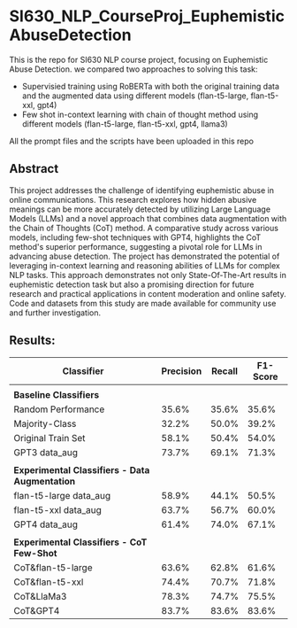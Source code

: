 # SI630_NLP_CourseProj_EuphemisticAbuseDetection
This is the repo for SI630 NLP course project, focusing on Euphemistic Abuse Detection. we compared two approaches to solving this task:
* Supervisied training using RoBERTa with both the original training data and the augmented data using different models (flan-t5-large, flan-t5-xxl, gpt4)
* Few shot in-context learning with chain of thought method using different models (flan-t5-large, flan-t5-xxl, gpt4, llama3)

All the prompt files and the scripts have been uploaded in this repo

## Abstract
This project addresses the challenge of identifying euphemistic abuse in online communications. This research explores how hidden abusive meanings can be more accurately detected by utilizing Large Language Models (LLMs) and a novel approach that combines data augmentation with the Chain of Thoughts (CoT) method. A comparative study across various models, including few-shot techniques with GPT4, highlights the CoT method's superior performance, suggesting a pivotal role for LLMs in advancing abuse detection. The project has demonstrated the potential of leveraging in-context learning and reasoning abilities of LLMs for complex NLP tasks. This approach demonstrates not only State-Of-The-Art results in euphemistic detection task but also a promising direction for future research and practical applications in content moderation and online safety. Code and datasets from this study are made available for community use and further investigation.

## Results:

| **Classifier**                | **Precision** | **Recall** | **F1-Score** |
|-------------------------------|---------------|------------|--------------|
|                               |               |            |              |
| **Baseline Classifiers**      |               |            |              |
| Random Performance            | 35.6%         | 35.6%      | 35.6%        |
| Majority-Class                | 32.2%         | 50.0%      | 39.2%        |
| Original Train Set            | 58.1%         | 50.4%      | 54.0%        |
| GPT3 data_aug                 | 73.7%         | 69.1%      | 71.3%        |
|                               |               |            |              |
| **Experimental Classifiers - Data Augmentation** |  |    |              |
| flan-t5-large data_aug        | 58.9%         | 44.1%      | 50.5%        |
| flan-t5-xxl data_aug          | 63.7%         | 56.7%      | 60.0%        |
| GPT4 data_aug                 | 61.4%         | 74.0%      | 67.1%        |
|                               |               |            |              |
| **Experimental Classifiers - CoT Few-Shot** |     |       |              |
| CoT&flan-t5-large             | 63.6%         | 62.8%      | 61.6%        |
| CoT&flan-t5-xxl               | 74.4%         | 70.7%      | 71.8%        |
| CoT&LlaMa3                    | 78.3%         | 74.7%      | 75.5%        |
| CoT&GPT4                      | 83.7%         | 83.6%      | 83.6%        |
